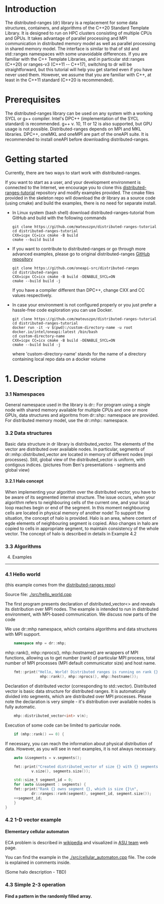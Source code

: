 # Introduction

The distributed-ranges (dr) library is a replacement for some data structures, containers, and algorithms of the C++20 Standard Template Library. It is designed to run on HPC clusters consisting of multiple CPUs and GPUs. It takes advantage of parallel processing and MPI communication in distributed memory model as well as parallel processing in shared memory model. The interface is similar to that of std and std::ranges namespaces with some unavoidable differences.
If you are familiar with the C++ Template Libraries, and in particular std::ranges (C++20) or ranges-v3 (C++11 -- C++17), switching to dr will be straightforward, but this tutorial will help you get started even if you have never used them. However, we assume that you are familiar with C++, at least in the C++11 standard (C++20 is recommended).

# Prerequisites

The distributed-ranges library can be used on any system with a working SYCL or g++ compiler. Intel's DPC++ (implementation of the SYCL standard) is recommended. g++ v. 10, 11 or 12 is also supported, but GPU usage is not possible.
Distributed-ranges depends on MPI and MKL libraries. 
DPC++, oneMKL and oneMPI are part of the oneAPI suite. It is recommended to install oneAPI before downloading distributed-ranges.

# Getting started

Currently, there are two ways to start work with distributed-ranges.

If you want to start as a user, and your development environment is connected to the Internet, we encourage you to clone this [distributed-ranges-tutorial](https://github.com/intel/distributed-ranges-tutorial) repository and modify examples provided. The cmake files provided in the skeleton repo will download the dr library as a source code (using cmake) and build the examples, there is no need for separate install.

- In Linux system (bash shell) download distributed-ranges-tutorial from GitHub and build with the following commands 
	```shell
	git clone https://github.com/mateuszpn/distributed-ranges-tutorial
	cd distributed-ranges-tutorial
	CXX=icpx CC=icx cmake -B build
	cmake --build build
	```
- If you want to contribute to distributed-ranges or go through more advanced examples, please go to original distributed-ranges [GitHub repository](https://github.com/oneapi-src/distributed-ranges/)
	```shell
	git clone https://github.com/oneapi-src/distributed-ranges
	cd distributed-ranges
	CXX=icpx CC=icx cmake -B build -DENABLE_SYCL=ON
	cmake --build build -j
	```
	If you have a compiler different than DPC++, change CXX and CC values respectively.

- In case your environment is not configured properly or you just prefer a hassle-free code exploration you can use Docker.
	```shell
	git clone https://github.com/mateuszpn/distributed-ranges-tutorial
	cd distributed-ranges-tutorial
	docker run -it -v $(pwd):/custom-directory-name -u root docker.io/intel/oneapi:latest /bin/bash
	cd custom-directory-name 
	CXX=icpx CC=icx cmake -B build -DENABLE_SYCL=ON
	cmake --build build -j
	```
	where 'custom-directory-name' stands for the name of a directory containing local repo data on a docker volume

# 1. Description

### 3.1 Namespaces

General namespace used in the library is dr::
For program using a single node with shared memory available for multiple CPUs and one or more GPUs, data structures and algoritms from dr::shp:: namespace are provided.
For distributed memory model, use the dr::mhp:: namespace.

### 3.2 Data structures

Basic data structure in dr library is distributed_vector. The elements of the vector are distributed over available nodes. In particular, segments of dr::mhp::distributed_vector are located in memory of different nodes (mpi processes). Still, global view of the distributed_vector is uniform, with contigous indices.
(pictures from Ben's presentations - segments and global view)

#### 3.2.1 Halo concept

When implementing your algorithm over the distributed vector, you have to be aware of its segmented internal structure. The issue occurs, when your algorithm refers to neighbouring cells of the current one, and your local loop reaches begin or end of the segment. In this moment neighbouring cells are located in physical memory of another node! 
To support the situation, the concept of halo is provided. Halo is an area, where content of egde elements of neighbouring segment is copied. Also changes in halo are copied to cells in appropriate segment, to maintain consistency of the whole vector. The concept of halo is described in details in Example 4.2

### 3.3 Algorithms

4. Examples 
-------------------------
### 4.1 Hello world 
(this example comes from the [distributed-ranges repo](https://github.com/oneapi-src/distributed-ranges/))

Source file: [./src/hello_world.cpp](src/hello_world.cpp)
	
The first program presents declaration of distributed_vector<> and reveals its distribution over MPI nodes. The example is intended to run in distributed environment, with MPI-based communication. We discuss now parts of the code

We use dr::mhp namespace, which contains algorithms and data structures with MPI support.
```cpp
	namespace mhp = dr::mhp;
```
mhp::rank(), mhp::nprocs(), mhp::hostname() are wrappers of MPI functions, allowing us to get number (rank) of particular MPI process, total number of MPI processes (MPI default communicator size) and host name.
```cpp
	fmt::print("Hello, World! Distributed ranges is running on rank {} / {} on host {}\n",
				mhp::rank(), mhp::nprocs(), mhp::hostname());
```

Declaration of distributed vector (corresponding to std::vector). Distributed vector is basic data structure for distributed ranges. It is automatically divided into segments, which are distributed over MPI processes. 
Please note the declaration is very simple - it's distribution over available nodes is fully automatic.
```cpp
	mhp::distributed_vector<int> v(n);
```
Execution of some code can be limited to particular node.
```cpp
	if (mhp::rank() == 0) {
```
If necessary, you can reach the information about physical distribution of data. However, as you will see in next examples, it is not always necessary.
```cpp
	auto &&segments = v.segments();

	fmt::print("Created distributed_vector of size {} with {} segments.\n",
			v.size(), segments.size());

	std::size_t segment_id = 0;
	for (auto &&segment : segments) {
	fmt::print("Rank {} owns segment {}, which is size {}\n",
			dr::ranges::rank(segment), segment_id, segment.size());
	++segment_id;
	}
}
``` 


	
### 4.2 1-D vector example
#### Elementary cellular automaton

ECA problem is described in [wikipedia](https://en.wikipedia.org/wiki/Elementary_cellular_automaton) and visualized in [ASU team](https://elife-asu.github.io/wss-modules/modules/1-1d-cellular-automata/) web page.

You can find the example in the [./src/cellular_automaton.cpp](src/cellular_automaton.cpp) file. The code is explained in comments inside.

(Some halo description - TBD)

### 4.3 Simple 2-3 operation 
#### Find a pattern in the randomly filled array.


